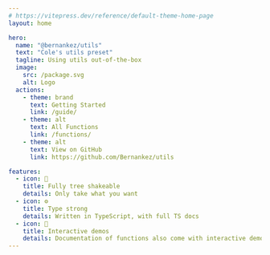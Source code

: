 ```yaml
---
# https://vitepress.dev/reference/default-theme-home-page
layout: home

hero:
  name: "@bernankez/utils"
  text: "Cole's utils preset"
  tagline: Using utils out-of-the-box
  image:
    src: /package.svg
    alt: Logo
  actions:
    - theme: brand
      text: Getting Started
      link: /guide/
    - theme: alt
      text: All Functions
      link: /functions/
    - theme: alt
      text: View on GitHub
      link: https://github.com/Bernankez/utils

features:
  - icon: 🫨
    title: Fully tree shakeable
    details: Only take what you want
  - icon: ⚙️
    title: Type strong
    details: Written in TypeScript, with full TS docs
  - icon: 👋
    title: Interactive demos
    details: Documentation of functions also come with interactive demos!
---
```


